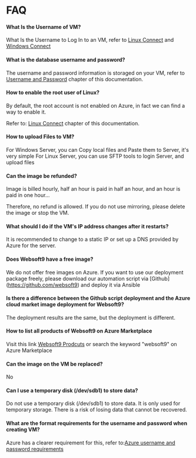 # FAQ

#### What Is the Username of VM?

What Is the Username to Log In to an VM, refer to [Linux Connect](/server-login.md) and [Windows Connect](/server-loginwin.md)

#### What is the database username and password?

The username and password information is storaged on your VM, refer to [Username and Password](/stack-accounts.md) chapter     of this documentation.

#### How to enable the root user of Linux?

By default, the root account is not enabled on Azure, in fact we can find a way to enable it.

Refer to: [Linux Connect](/server-login.md) chapter of this documentation.

#### How to upload Files to VM?

For Windows Server, you can Copy local files and Paste them to Server, it's very simple
For Linux Server, you can use SFTP tools to login Server, and upload files

#### Can the image be refunded?

Image is billed hourly, half an hour is paid in half an hour, and an hour is paid in one hour...

Therefore, no refund is allowed. If you do not use mirroring, please delete the image or stop the VM.

#### What should I do if the VM's IP address changes after it restarts?

It is recommended to change to a static IP or set up a DNS provided by Azure for the server.

#### Does Websoft9 have a free image?

We do not offer free images on Azure. If you want to use our deployment package freely, please download our automation script via [Github] (https://github.com/websoft9) and deploy it via Ansible

#### Is there a difference between the Github script deployment and the Azure cloud market image deployment for Websoft9?

The deployment results are the same, but the deployment is different.

#### How to list all products of Websoft9 on Azure Marketplace

Visit this link  [Websoft9 Prodcuts](https://azuremarketplace.microsoft.com/en-us/marketplace/apps?page=1&search=websoft9)  or search the keyword "websoft9" on Azure Marketplace

#### Can the image on the VM be replaced?

No

#### Can I use a temporary disk (/dev/sdb1) to store data?

Do not use a temporary disk (/dev/sdb1) to store data. It is only used for temporary storage. There is a risk of losing data that cannot be recovered.

#### What are the format requirements for the username and password when creating VM?

Azure has a clearer requirement for this, refer to:[Azure username and password requirements](https://docs.microsoft.com/en-us/azure/virtual-machines/linux/faq#what-are-the-username-requirements-when-creating-a-vm)